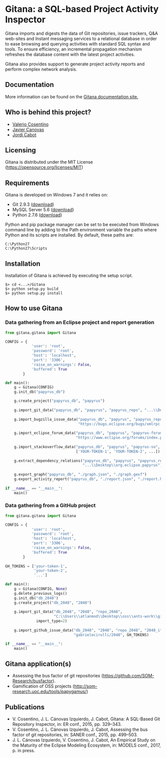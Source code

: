 # Gitana: a SQL-based Project Activity Inspector
 
Gitana imports and digests the data of Git repositories, issue trackers, Q&A web-sites and Instant messaging services to a relational database
in order to ease browsing and querying activities with standard SQL syntax and tools. To ensure efficiency, an incremental propagation mechanism refreshes the
database content with the latest project activities.

Gitana also provides support to generate project activity reports and perform complex network analysis.

## Documentation

More information can be found on the [Gitana documentation site.](http://gitanadocs.getforge.io/)

## Who is behind this project?

* [Valerio Cosentino](http://valeriocos.github.io "Valerio Cosentino")
* [Javier Canovas](http://github.com/jlcanovas/ "Javier Canovas")
* [Jordi Cabot](http://github.com/jcabot/ "Jordi Cabot")

## Licensing

Gitana is distributed under the MIT License (https://opensource.org/licenses/MIT)

## Requirements

Gitana is developed on Windows 7 and it relies on:
- Git 2.9.3 ([download](https://git-scm.com/downloads))
- MySQL Server 5.6 ([download](http://dev.mysql.com/downloads/installer/))
- Python 2.7.6 ([download](https://www.python.org/downloads/windows/))

Python and pip package manager can be set to be executed from Windows command line by adding to the Path environment variable
the paths where Python and its scripts are installed. By default, these paths are:
```
C:\Python27
C:\Python27\Scripts
```

##  Installation

Installation of Gitana is achieved by executing the setup script.
```
$> cd <...>/Gitana
$> python setup.py build
$> python setup.py install
```
   
## How to use Gitana

### Data gathering from an Eclipse project and report generation

```python 
from gitana.gitana import Gitana

CONFIG = {
            'user': 'root',
            'password': 'root',
            'host': 'localhost',
            'port': '3306',
            'raise_on_warnings': False,
            'buffered': True
        }

def main():
    g = Gitana(CONFIG)
    g.init_db("papyrus_db")

    g.create_project("papyrus_db", "papyrus")
    
    g.import_git_data("papyrus_db", "papyrus", "papyrus_repo", "...\\Desktop\\org.eclipse.papyrus")
    
    g.import_bugzilla_issue_data("papyrus_db", "papyrus", "papyrus_repo", "papyrus-bugzilla", 
                                 "https://bugs.eclipse.org/bugs/xmlrpc.cgi", "papyrus")
				 
    g.import_eclipse_forum_data("papyrus_db", "papyrus", "papyrus-forum", 
                                "https://www.eclipse.org/forums/index.php/f/121/")
				
    g.import_stackoverflow_data("papyrus_db", "papyrus", "papyrus-so", 
                                ['YOUR-TOKEN-1', 'YOUR-TOKEN-2', ...])
				
    g.extract_dependency_relations("papyrus_db", "papyrus", "papyrus_repo", 
                                   "...\\Desktop\\org.eclipse.papyrus")
	
    g.export_graph("papyrus_db", "./graph.json", "./graph.gexf")
    g.export_activity_report("papyrus_db", "./report.json", "./report.html")
	
if __name__ == "__main__":
    main()
```

### Data gathering from a GitHub project

```python 
from gitana.gitana import Gitana

CONFIG = {
            'user': 'root',
            'password': 'root',
            'host': 'localhost',
            'port': '3306',
            'raise_on_warnings': False,
            'buffered': True
        }
	
GH_TOKENS = ['your-token-1',
             'your-token-2',
             '...']

def main():
    g = Gitana(CONFIG, None)
    g.delete_previous_logs()
    g.init_db("db_2048")
    g.create_project("db_2048", "2048")
    
    g.import_git_data("db_2048", "2048", "repo_2048", 
                      "C:\\Users\\atlanmod\\Desktop\\oss\\ants-work\\github-repos\\2048", 
		      import_type=2)
		      
    g.import_github_issue_data("db_2048", "2048", "repo_2048", "2048_it", 
                               "gabrielecirulli/2048", GH_TOKENS)

if __name__ == "__main__":
    main()
```

## Gitana application(s)

- Assessing the bus factor of git repositories (https://github.com/SOM-Research/busfactor).
- Gamification of OSS projects (http://som-research.uoc.edu/tools/papygamus/)

## Publications

- V. Cosentino, J. L. Cánovas Izquierdo, J. Cabot, Gitana: A SQL-Based Git Repository Inspector, in: ER conf., 2015, pp. 329–343.
- V. Cosentino, J. L. Cánovas Izquierdo, J. Cabot, Assessing the bus factor of git repositories, in: SANER conf., 2015, pp. 499–503.
- J. L. Cánovas Izquierdo, V. Cosentino, J. Cabot, An Empirical Study on the Maturity of the Eclipse Modeling Ecosystem, in: MODELS conf., 2017, p. in press.
